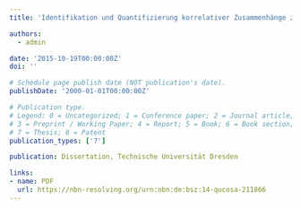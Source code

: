 ```yaml
---
title: 'Identifikation und Quantifizierung korrelativer Zusammenhänge zwischen elektrischer sowie klimatischer Umgebung und Elektroenergiequalität'

authors:
  - admin

date: '2015-10-19T00:00:00Z'
doi: ''

# Schedule page publish date (NOT publication's date).
publishDate: '2000-01-01T00:00:00Z'

# Publication type.
# Legend: 0 = Uncategorized; 1 = Conference paper; 2 = Journal article;
# 3 = Preprint / Working Paper; 4 = Report; 5 = Book; 6 = Book section;
# 7 = Thesis; 8 = Patent
publication_types: ['7']

publication: Dissertation, Technische Universität Dresden

links:
- name: PDF
  url: https://nbn-resolving.org/urn:nbn:de:bsz:14-qucosa-211866
---
```

